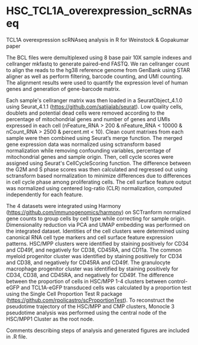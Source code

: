 # HSC_TCL1A_overexpression_scRNAseq
TCL1A overexpression scRNAseq analysis in R for Weinstock &amp; Gopakumar paper

The BCL files were demultiplexed using 8 base pair 10X sample indexes and cellranger mkfastq to generate paired-end FASTQ. We ran cellranger count to align the reads to the hg38 reference genome from GenBank using STAR aligner as well as perform filtering, barcode counting, and UMI counting. The alignment results were used to quantify the expression level of human genes and generation of gene-barcode matrix.

Each sample's cellranger matrix was then loaded in a SeuratObject_4.1.0 using Seurat_4.1.1 (https://github.com/satijalab/seurat). Low quality cells, doublets and potential dead cells were removed according to the percentage of mitochondrial genes and number of genes and UMIs expressed in each cell (nFeature_RNA > 200 & nFeature_RNA < 10000 & nCount_RNA > 2500 & percent.mt < 10). Clean count matrixes from each sample were then combined using Seurat’s merge function. The merged gene expression data was normalized using sctransform based normalization while removing confounding variables, percentage of mitochondrial genes and sample origin. Then, cell cycle scores were assigned using Seurat's CellCycleScoring function. The difference between the G2M and S phase scores was then calculated and regressed out using sctransform based normalization to minimize differences due to differences in cell cycle phase among proliferating cells. The cell surface feature output was normalized using centered log-ratio (CLR) normalization, computed independently for each feature.

The 4 datasets were integrated using Harmony (https://github.com/immunogenomics/harmony) on SCTranform normalized gene counts to group cells by cell type while correcting for sample origin. Dimensionality reduction via PCA and UMAP embedding was performed on the integrated dataset. Identities of the cell clusters were determined using canonical RNA cell type markers and cell surface feature expression patterns. HSC/MPP clusters were identified by staining positively for CD34 and CD49f, and negatively for CD38, CD45RA, and CD11a. The common myeloid progenitor cluster was identified by staining positively for CD34 and CD38, and negatively for CD45RA and CD49f. The granulocyte macrophage progenitor cluster was identified by staining positively for CD34, CD38, and CD45RA, and negatively for CD49f. The difference between the proportion of cells in HSC/MPP 1-4 clusters between control-eGFP and TCL1A-eGFP transduced cells was calculated by a proportion test using the Single Cell Proportion Test R package (https://github.com/rpolicastro/scProportionTest). To reconstruct the pseudotime trajectory of the HSC/MPP and CMP clusters, Monocle 3 pseudotime analysis was performed using the central node of the HSC/MPP1 Cluster as the root node.
  
Comments describing steps of analysis and generated figures are included in .R file.
